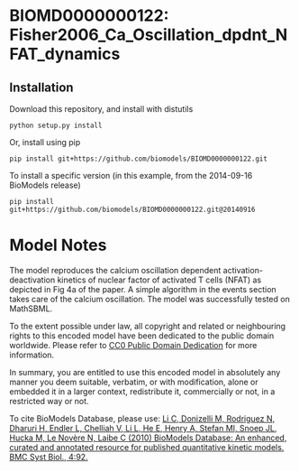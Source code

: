 # BIOMD0000000122: Fisher2006_Ca_Oscillation_dpdnt_NFAT_dynamics

## Installation

Download this repository, and install with distutils

`python setup.py install`

Or, install using pip

`pip install git+https://github.com/biomodels/BIOMD0000000122.git`

To install a specific version (in this example, from the 2014-09-16 BioModels release)

`pip install git+https://github.com/biomodels/BIOMD0000000122.git@20140916`


# Model Notes


The model reproduces the calcium oscillation dependent activation-deactivation
kinetics of nuclear factor of activated T cells (NFAT) as depicted in Fig 4a
of the paper. A simple algorithm in the events section takes care of the
calcium oscillation. The model was successfully tested on MathSBML.

  

To the extent possible under law, all copyright and related or neighbouring
rights to this encoded model have been dedicated to the public domain
worldwide. Please refer to [CC0 Public Domain
Dedication](http://creativecommons.org/publicdomain/zero/1.0/) for more
information.

In summary, you are entitled to use this encoded model in absolutely any
manner you deem suitable, verbatim, or with modification, alone or embedded it
in a larger context, redistribute it, commercially or not, in a restricted way
or not.

  

To cite BioModels Database, please use: [Li C, Donizelli M, Rodriguez N,
Dharuri H, Endler L, Chelliah V, Li L, He E, Henry A, Stefan MI, Snoep JL,
Hucka M, Le Novère N, Laibe C (2010) BioModels Database: An enhanced, curated
and annotated resource for published quantitative kinetic models. BMC Syst
Biol., 4:92.](http://www.ncbi.nlm.nih.gov/pubmed/20587024)


